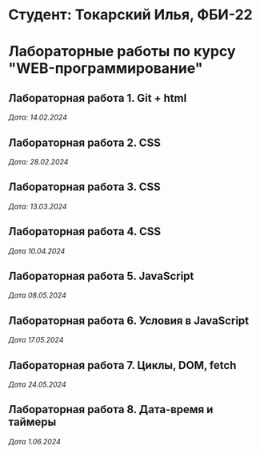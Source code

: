 # Студент: Токарский Илья, ФБИ-22

# Лабораторные работы по курсу "WEB-программирование"

## Лабораторная работа 1. Git + html

*Дата: 14.02.2024*

## Лабораторная работа 2. CSS

*Дата: 28.02.2024*

## Лабораторная работа 3. CSS

*Дата: 13.03.2024*

## Лабораторная работа 4. CSS

*Дата 10.04.2024*

## Лабораторная работа 5. JavaScript

*Дата 08.05.2024*

## Лабораторная работа 6.  Условия в JavaScript

*Дата 17.05.2024*

## Лабораторная работа 7. Циклы, DOM, fetch

*Дата 24.05.2024*

## Лабораторная работа 8. Дата-время и таймеры

*Дата 1.06.2024*